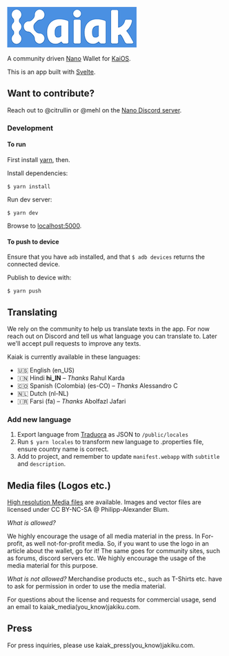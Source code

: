 ![Kaiak Logo](/media/kaiak_logo_wide_small.png)

A community driven [Nano](https://nano.org/) Wallet for [KaiOS](https://developer.kaiostech.com/).

This is an app built with [Svelte](https://svelte.dev).

## Want to contribute?

Reach out to @citrullin or @mehl on the [Nano Discord server](https://chat.nano.org/).

### Development

#### To run

First install [yarn](prerequisite), then.

Install dependencies:

    $ yarn install
    
Run dev server:

    $ yarn dev
    
Browse to [localhost:5000](http://localhost:5000).


#### To push to device

Ensure that you have `adb` installed, and that `$ adb devices` returns the connected device.

Publish to device with:

    $ yarn push

## Translating

We rely on the community to help us translate texts in the app. For now reach out on Discord and tell us what language 
you can translate to. Later we'll accept pull requests to improve any texts.

Kaiak is currently available in these languages:

* 🇺🇸 English (en_US)
* 🇮🇳 Hindi **hi_IN** – _Thanks_ Rahul Karda
* 🇨🇴 Spanish (Colombia) (es-CO) – _Thanks_ Alessandro C
* 🇳🇱 Dutch (nl-NL)
* 🇮🇷 Farsi (fa) – _Thanks_ Abolfazl Jafari

### Add new language

1. Export language from [Traduora](https://traduora.com) as JSON to `/public/locales`
2. Run `$ yarn locales` to transform new language to .properties file, ensure country name is correct.
3. Add to project, and remember to update `manifest.webapp` with `subtitle` and `description`.

## Media files (Logos etc.)

[High resolution Media files](/media/) are available. 
Images and vector files are licensed under CC BY-NC-SA @ Philipp-Alexander Blum.

*What is allowed?*

We highly encourage the usage of all media material in the press. In For-profit, as well not-for-profit media.
So, if you want to use the logo in an article about the wallet, go for it!
The same goes for community sites, such as forums, discord servers etc. 
We highly encourage the usage of the media material for this purpose.

*What is not allowed?*
Merchandise products etc., such as T-Shirts etc. have to ask for permission in order to use the media material.

For questions about the license and requests for commercial usage, send an email to kaiak_media(you_know)jakiku.com.

## Press

For press inquiries, please use kaiak_press(you_know)jakiku.com.
